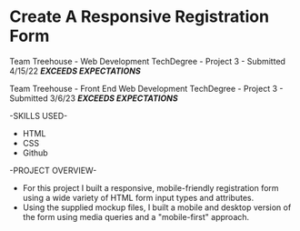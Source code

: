 # Create A Responsive Registration Form

Team Treehouse - Web Development TechDegree - Project 3
    - Submitted 4/15/22 ***EXCEEDS EXPECTATIONS***

Team Treehouse - Front End Web Development TechDegree - Project 3
    - Submitted 3/6/23 ***EXCEEDS EXPECTATIONS***

-SKILLS USED-
* HTML
* CSS
* Github

-PROJECT OVERVIEW-
* For this project I built a responsive, mobile-friendly registration form using a wide variety of HTML form input types and attributes.
* Using the supplied mockup files, I built a mobile and desktop version of the form using media queries and a "mobile-first" approach.
